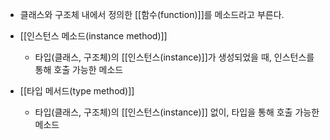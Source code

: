 - 클래스와 구조체 내에서 정의한 [[함수(function)]]를 메소드라고 부른다.

- [[인스턴스 메소드(instance method)]]
	- 타입(클래스, 구조체)의 [[인스턴스(instance)]]가 생성되었을 때, 인스턴스를 통해 호출 가능한 메소드
- [[타입 메서드(type method)]]
	- 타입(클래스, 구조체)의 [[인스턴스(instance)]] 없이, 타입을 통해 호출 가능한 메소드


